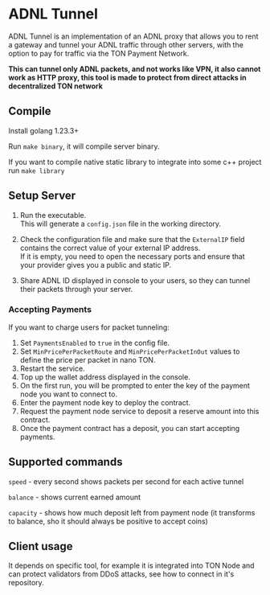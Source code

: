 # ADNL Tunnel

ADNL Tunnel is an implementation of an ADNL proxy that allows you to rent a gateway and tunnel your ADNL traffic through other servers, with the option to pay for traffic via the TON Payment Network.

**This can tunnel only ADNL packets, and not works like VPN, it also cannot work as HTTP proxy, this tool is made to protect from direct attacks in decentralized TON network**

## Compile

Install golang 1.23.3+

Run `make binary`, it will compile server binary.

If you want to compile native static library to integrate into some c++ project run `make library`

## Setup Server

1. Run the executable.  
   This will generate a `config.json` file in the working directory.

2. Check the configuration file and make sure that the `ExternalIP` field contains the correct value of your external IP address.  
   If it is empty, you need to open the necessary ports and ensure that your provider gives you a public and static IP.

3. Share ADNL ID displayed in console to your users, so they can tunnel their packets through your server.

### Accepting Payments

If you want to charge users for packet tunneling:

1. Set `PaymentsEnabled` to `true` in the config file.
2. Set `MinPricePerPacketRoute` and `MinPricePerPacketInOut` values to define the price per packet in nano TON.
3. Restart the service.
4. Top up the wallet address displayed in the console.
5. On the first run, you will be prompted to enter the key of the payment node you want to connect to.
6. Enter the payment node key to deploy the contract.
7. Request the payment node service to deposit a reserve amount into this contract.
8. Once the payment contract has a deposit, you can start accepting payments.

## Supported commands

`speed` - every second shows packets per second for each active tunnel

`balance` - shows current earned amount

`capacity` - shows how much deposit left from payment node (it transforms to balance, sho it should always be positive to accept coins)

## Client usage

It depends on specific tool, for example it is integrated into TON Node and can protect validators from DDoS attacks, see how to connect in it's repository.
